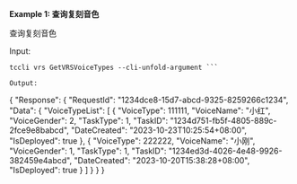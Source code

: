 **Example 1: 查询复刻音色**

查询复刻音色

Input: 

```
tccli vrs GetVRSVoiceTypes --cli-unfold-argument ```

Output: 
```
{
    "Response": {
        "RequestId": "1234dce8-15d7-abcd-9325-8259266c1234",
        "Data": {
            "VoiceTypeList": [
                {
                    "VoiceType": 111111,
                    "VoiceName": "小红",
                    "VoiceGender": 2,
                    "TaskType": 1,
                    "TaskID": "1234d751-fb5f-4805-889c-2fce9e8babcd",
                    "DateCreated": "2023-10-23T10:25:54+08:00",
                    "IsDeployed": true
                },
                {
                    "VoiceType": 222222,
                    "VoiceName": "小刚",
                    "VoiceGender": 1,
                    "TaskType": 1,
                    "TaskID": "1234ed3d-4026-4e48-9926-382459e4abcd",
                    "DateCreated": "2023-10-20T15:38:28+08:00",
                    "IsDeployed": true
                }
            ]
        }
    }
}
```

